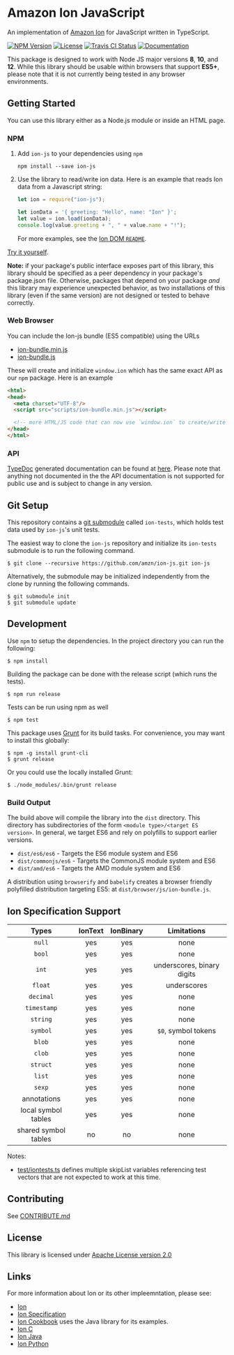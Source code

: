 # Amazon Ion JavaScript
An implementation of [Amazon Ion](https://amzn.github.io/ion-docs/) for JavaScript written in TypeScript.

[![NPM Version](https://img.shields.io/npm/v/ion-js.svg)](https://www.npmjs.com/package/ion-js)
[![License](https://img.shields.io/hexpm/l/plug.svg)](https://github.com/amzn/ion-js/blob/master/LICENSE)
[![Travis CI Status](https://api.travis-ci.org/amzn/ion-js.svg?branch=master)](https://travis-ci.org/amzn/ion-js)
[![Documentation](https://img.shields.io/badge/docs-api-green.svg)](https://amzn.github.io/ion-js/api/index.html)

This package is designed to work with Node JS major versions **8**, **10**, and **12**.  While this library
should be usable within browsers that support **ES5+**, please note that it is not currently being tested
in any browser environments.

## Getting Started

You can use this library either as a Node.js module or inside an HTML page.

### NPM

1. Add `ion-js` to your dependencies using `npm`
    ```
    npm install --save ion-js
    ```
1. Use the library to read/write ion data. Here is an example that reads Ion data from a Javascript string:
    ```javascript
    let ion = require("ion-js");
   
    let ionData = '{ greeting: "Hello", name: "Ion" }';
    let value = ion.load(ionData);
    console.log(value.greeting + ", " + value.name + "!");
    ```
   
   For more examples, see the [Ion DOM `README`](/src/dom/README.md).

[Try it yourself](https://npm.runkit.com/ion-js).

**Note:** if your package's public interface exposes part of this library, this library should be specified
as a peer dependency in your package's package.json file.  Otherwise, packages that depend on your package
*and* this library may experience unexpected behavior, as two installations of this library (even if the same
version) are not designed or tested to behave correctly.

### Web Browser

You can include the Ion-js bundle (ES5 compatible) using the URLs

* [ion-bundle.min.js](https://amzn.github.io/ion-js/browser/scripts/ion-bundle.min.js)
* [ion-bundle.js](https://amzn.github.io/ion-js/browser/scripts/ion-bundle.js)

These will create and initialize `window.ion` which has the same exact API as our `npm` package. Here is an example

```html
<html>
<head>
  <meta charset="UTF-8"/>
  <script src="scripts/ion-bundle.min.js"></script>

  <!-- more HTML/JS code that can now use `window.ion` to create/write Ion -->
</head>
</html>
```

### API

[TypeDoc](https://typedoc.org/) generated documentation can be found at [here](https://amzn.github.io/ion-js/api/).
Please note that anything not documented in the the API documentation is not supported for public use and is
subject to change in any version.

## Git Setup

This repository contains a [git submodule](https://git-scm.com/docs/git-submodule)
called `ion-tests`, which holds test data used by `ion-js`'s unit tests.

The easiest way to clone the `ion-js` repository and initialize its `ion-tests`
submodule is to run the following command.

```
$ git clone --recursive https://github.com/amzn/ion-js.git ion-js
```

Alternatively, the submodule may be initialized independently from the clone
by running the following commands.

```
$ git submodule init
$ git submodule update
```

## Development

Use `npm` to setup the dependencies.  In the project directory you can run the following:

```
$ npm install
```

Building the package can be done with the release script (which runs the tests).

```
$ npm run release
```

Tests can be run using npm as well

```
$ npm test
```

This package uses [Grunt](https://gruntjs.com/) for its build tasks.  For convenience, you may want to install
this globally:

```
$ npm -g install grunt-cli
$ grunt release
```

Or you could use the locally installed Grunt:

```
$ ./node_modules/.bin/grunt release
```

### Build Output

The build above will compile the library into the `dist` directory.  This directory has subdirectories of
the form `<module type>/<target ES version>`.  In general, we target ES6 and rely on polyfills to support earlier
versions.

* `dist/es6/es6` - Targets the ES6 module system and ES6
* `dist/commonjs/es6` - Targets the CommonJS module system and ES6 
* `dist/amd/es6` - Targets the AMD module system and ES6

A distribution using `browserify` and `babelify` creates a browser friendly polyfilled distribution targeting ES5:
at `dist/browser/js/ion-bundle.js`.

## Ion Specification Support

| Types                     | IonText       | IonBinary     | Limitations                                   |
|:-------------------------:|:-------------:|:-------------:|:---------------------------------------------:|
| `null`                    | yes           | yes           | none                                          |
| `bool`                    | yes           | yes           | none                                          |
| `int`                     | yes           | yes           | underscores, binary digits                    |
| `float`                   | yes           | yes           | underscores                                   |
| `decimal`                 | yes           | yes           | none                                          |
| `timestamp`               | yes           | yes           | none                                          |
| `string`                  | yes           | yes           | none                                          |
| `symbol`                  | yes           | yes           | `$0`, symbol tokens                           |
| `blob`                    | yes           | yes           | none                                          |
| `clob`                    | yes           | yes           | none                                          |
| `struct`                  | yes           | yes           | none                                          |
| `list`                    | yes           | yes           | none                                          |
| `sexp`                    | yes           | yes           | none                                          |
| annotations               | yes           | yes           | none                                          |
| local symbol tables       | yes           | yes           | none                                          |
| shared symbol tables      | no            | no            | none                                          |

Notes:
* [test/iontests.ts](https://github.com/amzn/ion-js/blob/master/test/iontests.ts) defines multiple skipList variables
  referencing test vectors that are not expected to work at this time.

## Contributing

See [CONTRIBUTE.md](CONTRIBUTE.md)

## License

This library is licensed under [Apache License version 2.0](LICENSE)

## Links
For more information about Ion or its other impleemntation, please see:

* [Ion](https://amzn.github.io/ion-docs/)
* [Ion Specification](https://amzn.github.io/ion-docs/spec.html)
* [Ion Cookbook](https://amzn.github.io/ion-docs/cookbook.html) uses the Java library for its examples.
* [Ion C](https://github.com/amzn/ion-c)
* [Ion Java](https://github.com/amzn/ion-java)
* [Ion Python](https://github.com/amzn/ion-python)
